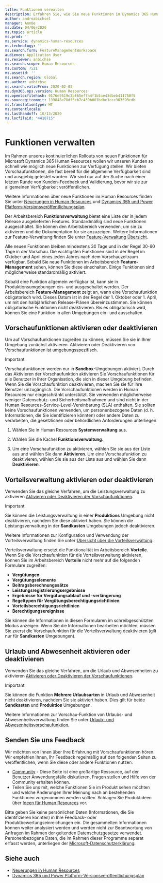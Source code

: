 ```yaml
---
title: Funktionen verwalten
description: Erfahren Sie, wie Sie neue Funktionen in Dynamics 365 Human Resources aktivieren oder deaktivieren.
author: andreabichsel
manager: AnnBe
ms.date: 04/06/2020
ms.topic: article
ms.prod: ''
ms.service: dynamics-human-resources
ms.technology: ''
ms.search.form: FeatureManagementWorkspace
audience: Application User
ms.reviewer: anbichse
ms.search.scope: Human Resources
ms.custom: 7521
ms.assetid: ''
ms.search.region: Global
ms.author: anbichse
ms.search.validFrom: 2020-02-03
ms.dyn365.ops.version: Human Resources
ms.openlocfilehash: 9176e9519c3bf65ef7a4f1b5ae43dbeb411750f5
ms.sourcegitcommit: 199848e78df5cb7c439b001bdbe1ece963593cdb
ms.translationtype: HT
ms.contentlocale: 
ms.lasthandoff: 10/13/2020
ms.locfileid: "4418715"
---
```

# <a name="manage-features"></a>Funktionen verwalten

Im Rahmen unseres kontinuierlichen Rollouts von neuen Funktionen für Microsoft Dynamics 365 Human Resources wollen wir unseren Kunden so schnell wie möglich neue Funktionen zur Verfügung stellen. Wir bieten Vorschaufunktionen, die fast bereit für die allgemeine Verfügbarkeit sind und ausgiebig getestet wurden. Wir sind nur auf der Suche nach einer letzten Runde von Kunden-Feedback und Validierung, bevor wir sie zur allgemeinen Verfügbarkeit veröffentlichen.

Weitere Informationen über neue Funktionen im Human Resources finden Sie unter [Neuerungen in Human Resources](hr-admin-whats-new.md) und [Dynamics 365 und Power Platform-Versionsveröffentlichungsplan](https://docs.microsoft.com/dynamics365/release-plans/#pivot=products&panel=products1).

Der Arbeitsbereich **Funktionsverwaltung** bietet eine Liste der in jedem Release ausgelieferten Features. Standardmäßig sind neue Funktionen ausgeschaltet. Sie können den Arbeitsbereich verwenden, um sie zu aktivieren und die Dokumentation für sie anzuzeigen. Weitere Informationen zur Feature-Verwaltung finden Sie unter [Feature-Verwaltung Übersicht](https://docs.microsoft.com/dynamics365/fin-ops-core/fin-ops/get-started/feature-management/feature-management-overview).

Alle neuen Funktionen bleiben mindestens 30 Tage und in der Regel 30-60 Tage in der Vorschau. Die wichtigsten Funktionen sind in der Regel im Oktober und April eines jeden Jahres nach dem Vorschauzeitraum verfügbar. Sobald Sie neue Funktionen im Arbeitsbereich **Feature-Management** sehen, können Sie diese einschalten. Einige Funktionen sind möglicherweise standardmäßig aktiviert.

Sobald eine Funktion allgemein verfügbar ist, kann sie in Produktionsumgebungen ein- und ausgeschaltet werden. Der Arbeitsbereich **Feature-Management** zeigt an, wann eine Vorschaufunktion obligatorisch wird. Dieses Datum ist in der Regel der 1. Oktober oder 1. April, um mit den halbjährlichen Release-Plänen übereinzustimmen. Sie können obligatorische Funktionen nicht deaktivieren. Bis es obligatorisch wird, können Sie eine Funktion in allen Umgebungen ein- und ausschalten.

## <a name="enable-or-disable-preview-features"></a>Vorschaufunktionen aktivieren oder deaktivieren

Um auf Vorschaufunktionen zugreifen zu können, müssen Sie sie in Ihrer Umgebung zunächst aktivieren. Aktivieren oder Deaktivieren von Vorschaufunktionen ist umgebungsspezifisch.

> [!IMPORTANT]
> Vorschaufunktionen werden nur in **Sandbox**-Umgebungen aktiviert. Durch das Aktivieren der Vorschaufunktion aktivieren Sie Vorschaufunktionen für alle Benutzer in Ihrer Organisation, die sich in dieser Umgebung befinden. Wenn Sie die Vorschaufunktion deaktivieren, machen Sie sie für Ihre Benutzer unzugänglich. Die Vorschaufunktionen werden in Human Resources nur eingeschränkt unterstützt. Sie verwenden möglicherweise weniger Datenschutz‑ und Sicherheitsmaßnahmen und sind nicht in der Human Resources-Service-Level-Vereinbarung (SLA) enthalten. Sie sollten keine Vorschaufunktionen verwenden, um personenbezogene Daten (d. h. Informationen, die Sie identifizieren könnten) oder andere Daten zu verarbeiten, die gesetzlichen oder behördlichen Anforderungen unterliegen.

1. Wählen Sie in Human Resources **Systemverwaltung** aus.

2. Wählen Sie die Kachel **Funktionsverwaltung**.

3. Um eine Vorschaufunktion zu aktivieren, wählen Sie sie aus der Liste aus und wählen Sie dann **Aktivieren**. Um eine Vorschaufunktion zu deaktivieren, wählen Sie sie aus der Liste aus und wählen Sie dann **Deaktivieren**.

## <a name="enable-or-disable-benefits-management"></a>Vorteilsverwaltung aktivieren oder deaktivieren

Verwenden Sie das gleiche Verfahren, um die Leistungsverwaltung zu aktivieren [Aktivieren oder Deaktivieren der Vorschaufunktionen](hr-admin-manage-features.md?enable-or-disable-preview-features).

> [!IMPORTANT]
> Sie können die Leistungsverwaltung in einer **Produktions** Umgebung nicht deaktivieren, nachdem Sie diese aktiviert haben. Sie können die Leistungsverwaltung in der **Sandkasten** Umgebungen jedoch deaktivieren.

Weitere Informationen zur Konfiguration und Verwendung der Vorteilsverwaltung finden Sie unter [Übersicht über die Vorteilsverwaltung](hr-benefits-management-overview.md).

Vorteilsverwaltung ersetzt die Funktionalität im Arbeitsbereich **Vorteile**. Wenn Sie die Vorschaufunktion für die Vorteilsverwaltung aktivieren, können Sie im Arbeitsbereich **Vorteile** nicht mehr auf die folgenden Formulare zugreifen:

- **Vergütungen**
- **Vergütungselemente**
- **Beitragsberechnungssätze**
- **Leistungsregistrierungsergebnisse**
- **Ergebnisse für Vergütungsablauf und -verlängerung**
- **Regeltypen für Vergütungsberechtigungsrichtlinien**
- **Vorteilsberechtigungsrichtlinien**
- **Berechtigungsereignisse**

Sie können die Informationen in diesen Formularen im schreibgeschützten Modus anzeigen. Wenn Sie die Informationen bearbeiten möchten, müssen Sie zuerst die Vorschaufunktion für die Vorteilsverwaltung deaktivieren (gilt nur für **Sandkasten** Umgebungen).

## <a name="enable-or-disable-leave-and-absence"></a>Urlaub und Abwesenheit aktivieren oder deaktivieren

Verwenden Sie das gleiche Verfahren, um die Urlaub und Abwesenheiten zu aktivieren [Aktivieren oder Deaktivieren der Vorschaufunktionen](hr-admin-manage-features.md?enable-or-disable-preview-features).

> [!IMPORTANT]
> Sie können die Funktion **Mehrere Urlaubsarten** in Urlaub und Abwesenheit nicht deaktivieren, nachdem Sie sie aktiviert haben. Dies gilt für beide **Sandkasten** und **Produktios** Umgebungen.

Weitere Informationen zur Vorschau-Funktion von Urlaubs- und Abwesenheitsverwaltung finden Sie unter [Urlaub- und Abwesenheitsvorschaufunktion](hr-leave-and-absence-overview.md?leave-and-absence-preview-features).

## <a name="send-us-feedback"></a>Senden Sie uns Feedback

Wir möchten von Ihnen über Ihre Erfahrung mit Vorschaufunktionen hören. Wir empfehlen Ihnen, Ihr Feedback regelmäßig auf den folgenden Seiten zu veröffentlichen, wenn Sie diese oder andere Funktionen nutzen:

- [Community](https://community.dynamics.com/enterprise/f/759?pi53869=0&category=Talent) - Diese Seite ist eine großartige Ressource, auf der Benutzer Anwendungsfälle diskutieren, Fragen stellen und Hilfe von der Community erhalten können.
- Teilen Sie uns mit, welche Funktionen Sie im Produkt sehen möchten und welche Änderungen Ihrer Meinung nach an bestehenden Funktionen vorgenommen werden sollten. Schlagen Sie Produktideen über [Ideen für Human Resources](https://powerusers.microsoft.com/t5/Ideas-for-Human-Resources/idb-p/HumanResources) vor.
    
Bitte geben Sie keine persönlichen Daten (Informationen, die Sie identifizieren könnten) in Ihre Feedback- oder Produktbewertungseinreichungen ein. Die gesammelten Informationen können weiter analysiert werden und werden nicht zur Beantwortung von Anfragen im Rahmen der geltenden Datenschutzgesetze verwendet. Personenbezogene Daten, die im Rahmen dieser Programme separat erfasst werden, unterliegen der [Microsoft-Datenschutzerklärung](https://privacy.microsoft.com/privacystatement).

## <a name="see-also"></a>Siehe auch

- [Neuerungen in Human Resources](hr-admin-whats-new.md)
- [Dynamics 365 und Power Platform-Versionsveröffentlichungsplan](https://docs.microsoft.com/dynamics365/release-plans/#pivot=products&panel=products1)